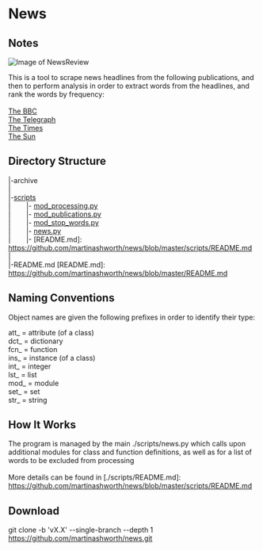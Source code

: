 News
====

Notes
-------

![Image of NewsReview](http://whatmakesitgo.com/wp-content/uploads/2020/08/heatmap.png)

This is a tool to scrape news headlines from the following publications, and then to perform analysis in order to extract words from the headlines, and rank the words by frequency: <br />
<br />
[The BBC][] <br />
[The Telegraph][] <br />
[The Times][] <br />
[The Sun][] <br />

[The BBC]: https://www.bbc.co.uk/news
[The Times]: https://www.thetimes.co.uk/
[The Telegraph]: https://www.telegraph.co.uk/
[The Sun]: https://www.thesun.co.uk/news
[scripts]: https://github.com/martinashworth/news/tree/master/scripts
[news.py]: https://github.com/martinashworth/news/blob/master/scripts/news.py
[mod_processing.py]: https://github.com/martinashworth/news/blob/master/scripts/mod_processing.py
[mod_publications.py]: https://github.com/martinashworth/news/blob/master/scripts/mod_publications.py
[mod_stop_words.py]: https://github.com/martinashworth/news/blob/master/scripts/mod_stop_words.py

Directory Structure
--------------

|-archive <br />
| <br />
|-[scripts][] <br />
|&nbsp;&nbsp;&nbsp;&nbsp;&nbsp;&nbsp;&nbsp;&nbsp;|- [mod_processing.py][] <br />
|&nbsp;&nbsp;&nbsp;&nbsp;&nbsp;&nbsp;&nbsp;&nbsp;|- [mod_publications.py][] <br />
|&nbsp;&nbsp;&nbsp;&nbsp;&nbsp;&nbsp;&nbsp;&nbsp;|- [mod_stop_words.py][] <br />
|&nbsp;&nbsp;&nbsp;&nbsp;&nbsp;&nbsp;&nbsp;&nbsp;|- [news.py][] <br />
|&nbsp;&nbsp;&nbsp;&nbsp;&nbsp;&nbsp;&nbsp;&nbsp;|- [README.md]: https://github.com/martinashworth/news/blob/master/scripts/README.md<br />
| <br />
|-README.md [README.md]: https://github.com/martinashworth/news/blob/master/README.md<br />


Naming Conventions
------------------

Object names are given the following prefixes in order to identify their type: <br />

att_ = attribute (of a class) <br />
dct_ = dictionary <br />
fcn_ = function <br />
ins_ = instance (of a class) <br />
int_ = integer <br />
lst_ = list <br />
mod_ = module <br />
set_ = set <br />
str_ = string <br />


How It Works
------------

The program is managed by the main ./scripts/news.py which calls upon additional modules for class and function definitions, as well as for a list of words to be excluded from processing<br />
<br />
More details can be found in [./scripts/README.md]: https://github.com/martinashworth/news/blob/master/scripts/README.md


Download
--------
git clone -b 'vX.X' --single-branch --depth 1 https://github.com/martinashworth/news.git
